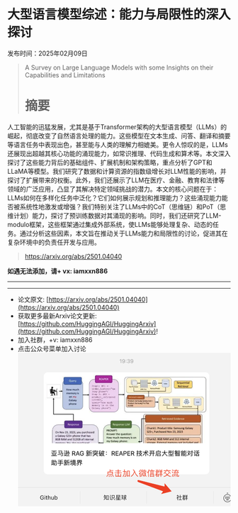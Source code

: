 # 大型语言模型综述：能力与局限性的深入探讨
发布时间：2025年02月09日


> A Survey on Large Language Models with some Insights on their Capabilities and Limitations
>
> # 摘要
人工智能的迅猛发展，尤其是基于Transformer架构的大型语言模型（LLMs）的崛起，彻底改变了自然语言处理的能力。这些模型在文本生成、问答、翻译和摘要等语言任务中表现出色，甚至能与人类的理解力相媲美。更令人惊叹的是，LLMs还展现出超越其核心功能的涌现能力，如常识推理、代码生成和算术等。本文深入探讨了这些能力背后的基础组件、扩展机制和架构策略，重点分析了GPT和LLaMA等模型。我们研究了数据和计算资源的指数级增长对LLM性能的影响，并探讨了扩展带来的权衡。此外，我们还展示了LLM在医疗、金融、教育和法律等领域的广泛应用，凸显了其解决特定领域挑战的潜力。本文的核心问题在于：LLMs如何在多样化任务中泛化？它们如何展示规划和推理能力？这些涌现能力能否被系统性地激发或增强？我们特别关注了LLMs中的CoT（思维链）和PoT（思维计划）能力，探讨了预训练数据对其涌现的影响。同时，我们还研究了LLM-modulo框架，这些框架通过集成外部系统，使LLMs能够处理复杂、动态的任务。通过分析这些因素，本文旨在推动关于LLMs能力和局限性的讨论，促进其在复杂环境中的负责任开发与应用。
>
> https://arxiv.org/abs/2501.04040

**如遇无法添加，请+ vx: iamxxn886**
<hr />


<hr />

- 论文原文: [https://arxiv.org/abs/2501.04040](https://arxiv.org/abs/2501.04040)
- 获取更多最新Arxiv论文更新: [https://github.com/HuggingAGI/HuggingArxiv](https://github.com/HuggingAGI/HuggingArxiv)!
- 加入社群，+v: iamxxn886
- 点击公众号菜单加入讨论
![](https://raw.githubusercontent.com/HuggingAGI/wx_assets/main/2024/07/31/1722434818326-94339e92-22f1-4472-9d27-fed232f70b5d.jpeg)